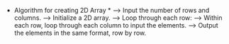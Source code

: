 * Algorithm for creating 2D Array *
--> Input the number of rows and columns.
--> Initialize a 2D array.
--> Loop through each row:
--> Within each row, loop through each column to input the elements.
--> Output the elements in the same format, row by row.
